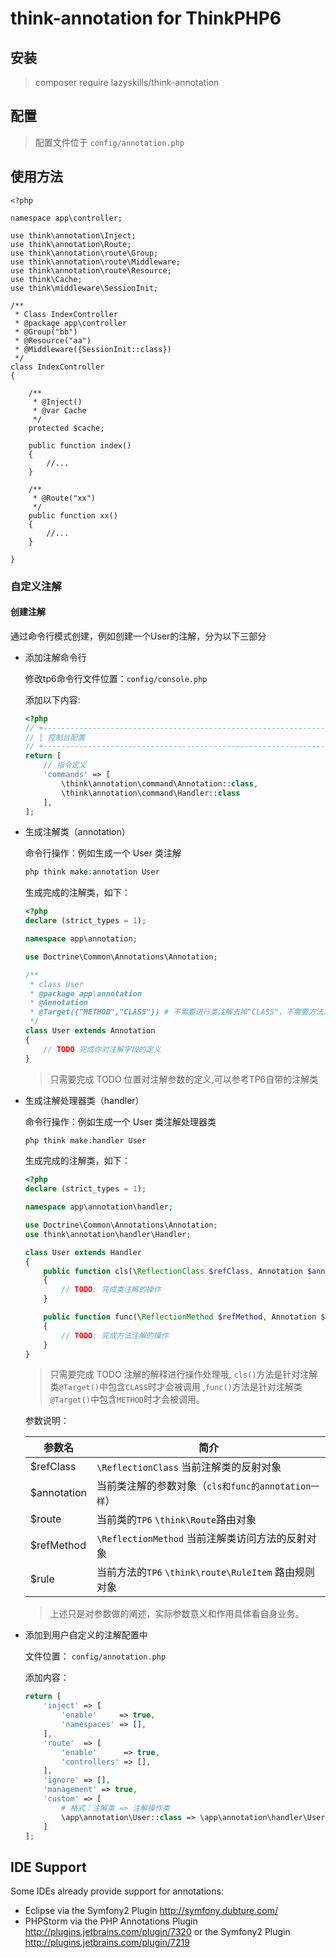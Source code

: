 # think-annotation for ThinkPHP6

## 安装

> composer require lazyskills/think-annotation

## 配置

> 配置文件位于 `config/annotation.php`

## 使用方法

~~~
<?php

namespace app\controller;

use think\annotation\Inject;
use think\annotation\Route;
use think\annotation\route\Group;
use think\annotation\route\Middleware;
use think\annotation\route\Resource;
use think\Cache;
use think\middleware\SessionInit;

/**
 * Class IndexController
 * @package app\controller
 * @Group("bb")
 * @Resource("aa")
 * @Middleware({SessionInit::class})
 */
class IndexController
{

    /**
     * @Inject()
     * @var Cache
     */
    protected $cache;

    public function index()
    {
        //...
    }

    /**
     * @Route("xx")
     */
    public function xx()
    {
        //...
    }

}

~~~

### 自定义注解

#### 创建注解

通过命令行模式创建，例如创建一个User的注解，分为以下三部分

- 添加注解命令行

    修改tp6命令行文件位置：`config/console.php`
    
    添加以下内容:
    
    ```php
    <?php
    // +----------------------------------------------------------------------
    // | 控制台配置
    // +----------------------------------------------------------------------
    return [
        // 指令定义
        'commands' => [
            \think\annotation\command\Annotation::class,
            \think\annotation\command\Handler::class
        ],
    ];
    ```
- 生成注解类（annotation）

  命令行操作：例如生成一个 User 类注解
  
  ```php
  php think make:annotation User
  ```
  
  生成完成的注解类，如下：
  
  ```php
  <?php
  declare (strict_types = 1);
  
  namespace app\annotation;
  
  use Doctrine\Common\Annotations\Annotation;
  
  /**
   * class User
   * @package app\annotation
   * @Annotation
   * @Target({"METHOD","CLASS"}) # 不需要进行类注解去掉"CLASS"，不需要方法注解去掉"METHOD"
   */
  class User extends Annotation
  {
      // TODO 完成你对注解字段的定义
  }
  ```
  
  > 只需要完成 TODO 位置对注解参数的定义,可以参考TP6自带的注解类

- 生成注解处理器类（handler）

  命令行操作：例如生成一个 User 类注解处理器类
    
  ```php
  php think make:handler User
  ```
    
  生成完成的注解类，如下：
  
  ```php
  <?php
  declare (strict_types = 1);
  
  namespace app\annotation\handler;
  
  use Doctrine\Common\Annotations\Annotation;
  use think\annotation\handler\Handler;
  
  class User extends Handler
  {
      public function cls(\ReflectionClass $refClass, Annotation $annotation, \think\Route &$route)
      {
          // TODO: 完成类注解的操作
      }
  
      public function func(\ReflectionMethod $refMethod, Annotation $annotation, \think\route\RuleItem &$rule)
      {
          // TODO: 完成方法注解的操作
      }
  }
  ```
  > 只需要完成 TODO 注解的解释进行操作处理哦, `cls()`方法是针对注解类`@Target()`中包含`CLASS`时才会被调用
  > ,`func()`方法是针对注解类`@Target()`中包含`METHOD`时才会被调用。

  参数说明：
  
  |  参数名   | 简介  |
  |  ----  | ----  |
  | $refClass  | `\ReflectionClass` 当前注解类的反射对象 |
  | $annotation  | 当前类注解的参数对象（`cls和func的annotation一样`） |
  | $route  | 当前类的`TP6` `\think\Route`路由对象 |
  | $refMethod  | `\ReflectionMethod` 当前注解类访问方法的反射对象 |
  | $rule  | 当前方法的`TP6` `\think\route\RuleItem` 路由规则对象 |

  > 上述只是对参数做的阐述，实际参数意义和作用具体看自身业务。

- 添加到用户自定义的注解配置中

   文件位置： `config/annotation.php`
   
   添加内容：
   
   ```PHP
   return [
       'inject' => [
           'enable'     => true,
           'namespaces' => [],
       ],
       'route'  => [
           'enable'      => true,
           'controllers' => [],
       ],
       'ignore' => [],
       'management' => true,
       'custom' => [
           # 格式：注解类 => 注解操作类
           \app\annotation\User::class => \app\annotation\handler\User::class, # 这里写上你的注解
       ]
   ];
  ```
   
IDE Support
-----------

Some IDEs already provide support for annotations:

- Eclipse via the Symfony2 Plugin <http://symfony.dubture.com/>
- PHPStorm via the PHP Annotations Plugin <http://plugins.jetbrains.com/plugin/7320> or the Symfony2 Plugin <http://plugins.jetbrains.com/plugin/7219>

